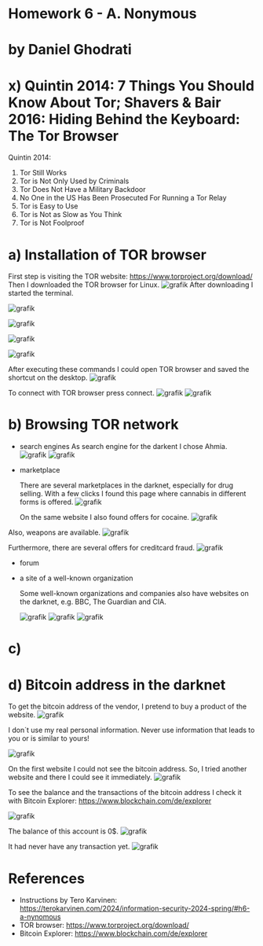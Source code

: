 # Homework 6 - A. Nonymous
# by Daniel Ghodrati

# x) Quintin 2014: 7 Things You Should Know About Tor; Shavers & Bair 2016: Hiding Behind the Keyboard: The Tor Browser

Quintin 2014: 
1. Tor Still Works
2. Tor is Not Only Used by Criminals
3. Tor Does Not Have a Military Backdoor
4. No One in the US Has Been Prosecuted For Running a Tor Relay
5. Tor is Easy to Use
6. Tor is Not as Slow as You Think
7. Tor is Not Foolproof

# a) Installation of TOR browser

First step is visiting the TOR website: https://www.torproject.org/download/
Then I downloaded the TOR browser for Linux.
![grafik](https://github.com/danielginfinland/InformationSecurityCourse/assets/156656492/7881e23e-9401-4365-a804-d227c3ce50c8)
After downloading I started the terminal.

![grafik](https://github.com/danielginfinland/InformationSecurityCourse/assets/156656492/d53d346e-6b7e-4876-bda6-dcae45b10975)

![grafik](https://github.com/danielginfinland/InformationSecurityCourse/assets/156656492/ac9bd2c4-8a99-439d-bb65-da566c5cb107)

![grafik](https://github.com/danielginfinland/InformationSecurityCourse/assets/156656492/29f0862d-e658-4e1f-b4ce-3cdeeaf60f4e)

![grafik](https://github.com/danielginfinland/InformationSecurityCourse/assets/156656492/3c28a414-ec97-4426-bc95-34077c4b1505)

After executing these commands I could open TOR browser and saved the shortcut on the desktop. 
![grafik](https://github.com/danielginfinland/InformationSecurityCourse/assets/156656492/14c27490-5b83-4050-a513-280ad95795eb)

To connect with TOR browser press connect. 
![grafik](https://github.com/danielginfinland/InformationSecurityCourse/assets/156656492/bdceca9c-6215-44ec-8a9e-5d37642e686b)
![grafik](https://github.com/danielginfinland/InformationSecurityCourse/assets/156656492/66b1f3d9-337a-4d85-b464-a1058f78aed4)


# b) Browsing TOR network
- search engines
  As search engine for the darkent I chose Ahmia.
  ![grafik](https://github.com/danielginfinland/InformationSecurityCourse/assets/156656492/d8d6fa6a-67d9-4bf4-af44-69c4bb62548f)
  ![grafik](https://github.com/danielginfinland/InformationSecurityCourse/assets/156656492/cb0e8c9a-4ab1-47e4-b431-ee74b21fb96b)

- marketplace
  
  There are several marketplaces in the darknet, especially for drug selling. With a few clicks I found this page where cannabis in different forms is offered.
  ![grafik](https://github.com/danielginfinland/InformationSecurityCourse/assets/156656492/674d5b8e-c91d-44cc-b341-d489d9ba2718)

  On the same website I also found offers for cocaine.
  ![grafik](https://github.com/danielginfinland/InformationSecurityCourse/assets/156656492/dded1d54-50e6-4cf6-9bd6-3d8e0e35d319)

Also, weapons are available. 
![grafik](https://github.com/danielginfinland/InformationSecurityCourse/assets/156656492/280e75f9-62e1-462a-8c49-f2c3ec2e122c)

Furthermore, there are several offers for creditcard fraud. 
![grafik](https://github.com/danielginfinland/InformationSecurityCourse/assets/156656492/512ccf34-e1a1-413b-9543-c757523ac1b8)

- forum
- a site of a well-known organization
  
  Some well-known organizations and companies also have websites on the darknet, e.g. BBC, The Guardian and CIA.

  ![grafik](https://github.com/danielginfinland/InformationSecurityCourse/assets/156656492/f17b40e0-29c0-4c1e-bf5d-335707ea2ddb)
  ![grafik](https://github.com/danielginfinland/InformationSecurityCourse/assets/156656492/ced87c04-28f1-4857-9a4c-dea9758526b7)
  ![grafik](https://github.com/danielginfinland/InformationSecurityCourse/assets/156656492/eea1ba64-1f4a-4b32-9c7c-489889ca2558)


# c) 

# d) Bitcoin address in the darknet

To get the bitcoin address of the vendor, I pretend to buy a product of the website. 
![grafik](https://github.com/danielginfinland/InformationSecurityCourse/assets/156656492/5c9ccd20-4a6b-4529-ab0d-9cb9ef12bd8e)

I don´t use my real personal information. Never use information that leads to you or is similar to yours!

![grafik](https://github.com/danielginfinland/InformationSecurityCourse/assets/156656492/9cf43cd5-55ce-46e7-87ef-7b703b036b4f)

On the first website I could not see the bitcoin address. So, I tried another website and there I could see it immediately. 
![grafik](https://github.com/danielginfinland/InformationSecurityCourse/assets/156656492/80447d44-2c00-47e2-aafd-5846c4b275b9)

To see the balance and the transactions of the bitcoin address I check it with Bitcoin Explorer: https://www.blockchain.com/de/explorer

![grafik](https://github.com/danielginfinland/InformationSecurityCourse/assets/156656492/ba65f824-de59-4c34-94ba-0d857116aa71)

The balance of this account is 0$. 
![grafik](https://github.com/danielginfinland/InformationSecurityCourse/assets/156656492/ca1d2d67-19fc-4bc5-8c0e-a8896efe34bd)

It had never have any transaction yet. 
![grafik](https://github.com/danielginfinland/InformationSecurityCourse/assets/156656492/071b47d4-cda6-4425-aba4-38495170f001)


# References
- Instructions by Tero Karvinen: https://terokarvinen.com/2024/information-security-2024-spring/#h6-a-nynomous
- TOR browser: https://www.torproject.org/download/
- Bitcoin Explorer: https://www.blockchain.com/de/explorer
